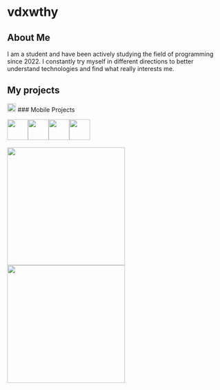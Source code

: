 # vdxwthy
## About Me
I am a student and have been actively studying the field of programming since 2022. I constantly try myself in different directions to better understand technologies and find what really interests me.
 <!-- В процессе обучения и практики я успел поработать с различными инструментами и стеком технологий.
На данный момент мой опыт включает:

- **Мобильная разработка:** SwiftUI, Flutter  
- **Создание Telegram-ботов:** Aiogram3  
- **Разработка API:** FastAPI  
- **Парсинг сайтов:** Selenium, BeautifulSoup  
- **Машинное обучение:** Scikit-learn, Pandas, NumPy, Matplotlib, Seaborn, Pymorphy3  
- **Веб-разработка:** HTML, CSS, JS  (В дальнейшем VueJS)
- **Разработка Windows-приложений:** WPF

Помимо этого, я также интересуюсь UI/UX-дизайном — изучаю принципы удобного взаимодействия, работу с цветом, и стремлюсь применять это в собственных проектах, создавая не только функциональные, но и визуально приятные интерфейсы. -->

## My projects
<img src="https://em-content.zobj.net/source/telegram/386/star_2b50.webp" width="20px" alt="star" /> ### Mobile Projects


<div style="display: flex; flex-direction: row;">
    <img src="https://cdn.jsdelivr.net/gh/devicons/devicon@latest/icons/dart/dart-original.svg" height=48px/>
    <img src="https://cdn.jsdelivr.net/gh/devicons/devicon@latest/icons/flutter/flutter-original.svg" height=48px/>
    <img src="https://cdn.jsdelivr.net/gh/devicons/devicon@latest/icons/swift/swift-original.svg" height=48px/>
    <img src="https://cdn.jsdelivr.net/gh/devicons/devicon@latest/icons/supabase/supabase-original.svg" height=48px/>    
</div>

<br>

<div align="left" >
    <a href="https://github.com/vdxwthy/BuyIt">
        <img width="273" src="https://denvercoder1-github-readme-stats.vercel.app/api/pin/?username=vdxwthy&repo=BuyIt&theme=prussian&hide_border=true&show_icons=true">
    </a>
    <a href="https://github.com/vdxwthy/Calculator-Swift">
        <img width="273" src="https://denvercoder1-github-readme-stats.vercel.app/api/pin/?username=vdxwthy&repo=Calculator-Swift&theme=prussian&hide_border=true&show_icons=true">
    </a>
</div>


